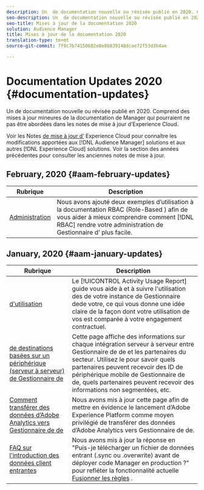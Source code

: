 ```yaml
---
description: Un  de documentation nouvelle ou révisée publié en 2020. Comprend des mises à jour mineures de la documentation  de  Manager qui pourraient ne pas être abordées dans les notes de mise à jour d’Experience Cloud.
seo-description: Un  de documentation nouvelle ou révisée publié en 2020. Comprend des mises à jour mineures de la documentation  de  Manager qui pourraient ne pas être abordées dans les notes de mise à jour d’Experience Cloud.
seo-title: Mises à jour de la documentation 2020
solution: Audience Manager
title: Mises à jour de la documentation 2020
translation-type: tm+mt
source-git-commit: 7f9c7b74150682e8e8b839148dcae72f53d3b4ae

---
```



# Documentation Updates 2020 {#documentation-updates}

Un  de documentation nouvelle ou révisée publié en 2020. Comprend des mises à jour mineures de la documentation  de  Manager qui pourraient ne pas être abordées dans les notes de mise à jour d’Experience Cloud.

Voir les Notes [de mise à jour d’](https://marketing.adobe.com/resources/help/en_US/whatsnew/) Experience Cloud pour connaître les modifications apportées aux [!DNL Audience Manager] solutions et aux autres [!DNL Experience Cloud] solutions. Voir la section des années [](../docs-updates/docs-2019.md) précédentes pour consulter les anciennes notes de mise à jour.

## February, 2020 {#aam-february-updates}

| Rubrique | Description |
|---- |----|
| [Administration](../features/administration/administration-overview.md#use-cases) | Nous avons ajouté deux exemples d’utilisation à la documentation RBAC (Role-Based ) afin de vous aider à mieux comprendre comment [!DNL RBAC] rendre votre  administration de Gestionnaire d’ plus facile. |

## January, 2020 {#aam-january-updates}

| Rubrique | Description |
|--- |----|
| [  d&#39;utilisation](../features/administration/activity-usage-reporting.md) | Le [!UICONTROL Activity Usage Report] guide vous aide à  et à suivre l&#39;utilisation  des de votre instance de Gestionnaire dede votre, ce qui vous donne une idée claire de la façon dont votre utilisation de vos est comparée à votre engagement contractuel. |
| [de  destinations basées sur un périphérique (serveur à serveur) de  Gestionnaire de](/help/using/features/destinations/device-based-destinations-list.md) | Cette page affiche des informations sur chaque intégration serveur à serveur entre  Gestionnaire de  de et les partenaires du secteur. Utilisez le pour savoir quels partenaires peuvent recevoir des ID de périphérique mobile de  Gestionnaire de  de, quels partenaires peuvent recevoir des informations non segmentées, etc. |
| [Comment transférer des données d’Adobe Analytics vers  Gestionnaire de  de](../integration/integration-other-solutions/audience-management-module.md) | Nous avons mis à jour cette page afin de mettre en évidence le lancement d’Adobe Experience Platform comme moyen privilégié de transférer des données d’Adobe Analytics vers  Gestionnaire de  de. |
| [FAQ sur l&#39;introduction des données client entrantes](/help/using/faq/faq-inbound-data-ingestion.md) | Nous avons mis à jour la réponse en &quot;Puis-je télécharger un fichier de données entrant (.sync ou .overwrite) avant de déployer  code  Manager en production ?&quot; pour refléter la fonctionnalité actuelle [Fusionner les règles](/help/using/features/profile-merge-rules/merge-rule-targeting-options.md) . |
